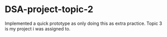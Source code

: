 # DSA-project-topic-2

Implemented a quick prototype as only doing this as extra practice. Topic 3 is my project i was assigned to. 
